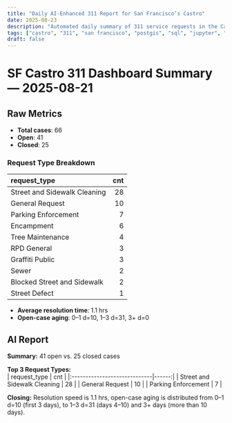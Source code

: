 ```yaml
---
title: "Daily AI-Enhanced 311 Report for San Francisco’s Castro"
date: 2025-08-23
description: "Automated daily summary of 311 service requests in the Castro neighborhood using Python, SQL, PostGIS and the smollm2:1.7b model via a local chat API."
tags: ["castro", "311", "san francisco", "postgis", "sql", "jupyter", "ai", "smollm2", "chat-api"]
draft: false
---
```


# SF Castro 311 Dashboard Summary — 2025-08-21

## Raw Metrics

- **Total cases**: 66
- **Open**:       41
- **Closed**:     25

### Request Type Breakdown

| request_type                 |   cnt |
|:-----------------------------|------:|
| Street and Sidewalk Cleaning |    28 |
| General Request              |    10 |
| Parking Enforcement          |     7 |
| Encampment                   |     6 |
| Tree Maintenance             |     4 |
| RPD General                  |     3 |
| Graffiti Public              |     3 |
| Sewer                        |     2 |
| Blocked Street and Sidewalk  |     2 |
| Street Defect                |     1 |

- **Average resolution time**: 1.1 hrs
- **Open-case aging**:           0–1 d=10, 1–3 d=31, 3+ d=0

## AI Report

**Summary:** 41 open vs. 25 closed cases

**Top 3 Request Types:**  
| request_type                 |   cnt |
|:-----------------------------|------:|
| Street and Sidewalk Cleaning |    28 |
| General Request              |    10 |
| Parking Enforcement          |     7 |

**Closing:** Resolution speed is 1.1 hrs, open-case aging is distributed from 0–1 d=10 (first 3 days), to 1–3 d=31 (days 4–10) and 3+ days (more than 10 days).
